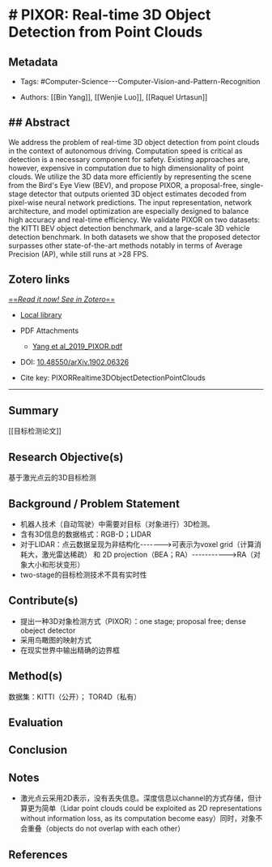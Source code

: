 # # PIXOR: Real-time 3D Object Detection from Point Clouds  

## Metadata

* Tags: #Computer-Science---Computer-Vision-and-Pattern-Recognition

* Authors: [[Bin Yang]], [[Wenjie Luo]], [[Raquel Urtasun]]

## ## Abstract

We address the problem of real-time 3D object detection from point clouds in the context of autonomous driving. Computation speed is critical as detection is a necessary component for safety. Existing approaches are, however, expensive in computation due to high dimensionality of point clouds. We utilize the 3D data more efficiently by representing the scene from the Bird's Eye View (BEV), and propose PIXOR, a proposal-free, single-stage detector that outputs oriented 3D object estimates decoded from pixel-wise neural network predictions. The input representation, network architecture, and model optimization are especially designed to balance high accuracy and real-time efficiency. We validate PIXOR on two datasets: the KITTI BEV object detection benchmark, and a large-scale 3D vehicle detection benchmark. In both datasets we show that the proposed detector surpasses other state-of-the-art methods notably in terms of Average Precision (AP), while still runs at >28 FPS.


## Zotero links
[==*Read it now! See in Zotero*==]()

* [Local library](zotero://select/items/1_W3K3ZXLT)

 * PDF Attachments
	- [Yang et al_2019_PIXOR.pdf](zotero://open-pdf/library/items/A6SNZYUA)

* DOI: [10.48550/arXiv.1902.06326](https://doi.org/10.48550/arXiv.1902.06326)

* Cite key: PIXORRealtime3DObjectDetectionPointClouds
 
***
## Summary
[[目标检测论文]]
  
## Research Objective(s)
基于激光点云的3D目标检测

## Background / Problem Statement
* 机器人技术（自动驾驶）中需要对目标（对象进行）3D检测。
* 含有3D信息的数据格式：RGB-D；LIDAR
* 对于LIDAR：点云数据呈现为非结构化------->可表示为voxel grid（计算消耗大，激光雷达稀疏） 和 2D projection（BEA；RA）----------->RA（对象大小和形状变形）
* two-stage的目标检测技术不具有实时性
## Contribute(s)
* 提出一种3D对象检测方式（PIXOR）：one stage; proposal free; dense obeject detector
* 采用鸟瞰图的映射方式
* 在现实世界中输出精确的边界框

## Method(s)
数据集：KITTI（公开）； TOR4D（私有）


## Evaluation


## Conclusion


## Notes
* 激光点云采用2D表示，没有丢失信息。深度信息以channel的方式存储，但计算更为简单（Lidar point clouds could be exploited as 2D representations without information loss, as its computation become easy）同时，对象不会重叠（objects do not overlap with each other）

## References
